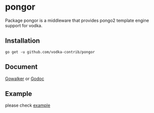 # pongor

Package pongor is a middleware that provides pongo2 template engine support for vodka. 

## Installation

```
go get -u github.com/vodka-contrib/pongor
```

## Document

[Gowalker](https://gowalker.org/github.com/vodka-contrib/pongor) or [Godoc](https://godoc.org/github.com/vodka-contrib/pongor)

## Example

please check [example](https://github.com/vodka-contrib/pongor/tree/master/example)
